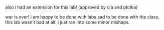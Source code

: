 also i had an extension for this lab! (approved by ola and plotka)

war is over! i am happy to be done with labs sad to be done with the class, this lab wasn't bad at all. i just ran into some minor mishaps.